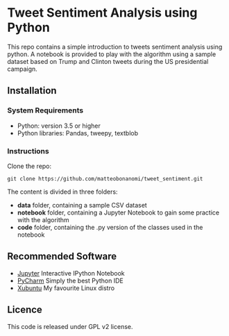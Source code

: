 # Tweet Sentiment Analysis using Python

This repo contains a simple introduction to tweets sentiment analysis using python.
A notebook is provided to play with the algorithm using a sample dataset based on Trump and Clinton tweets during the US presidential campaign. 

## Installation

### System Requirements
* Python: version 3.5 or higher
* Python libraries: Pandas, tweepy, textblob 

### Instructions
Clone the repo:
```
git clone https://github.com/matteobonanomi/tweet_sentiment.git
```

The content is divided in three folders:
* **data** folder, containing a sample CSV dataset
* **notebook** folder, containing a Jupyter Notebook to gain some practice with the algorithm
* **code** folder, containing the .py version of the classes used in the notebook

## Recommended Software
* [Jupyter](https://jupyter.org/) Interactive IPython Notebook
* [PyCharm](https://www.jetbrains.com/pycharm/) Simply the best Python IDE
* [Xubuntu](https://xubuntu.org/) My favourite Linux distro

## Licence
This code is released under GPL v2 license.
